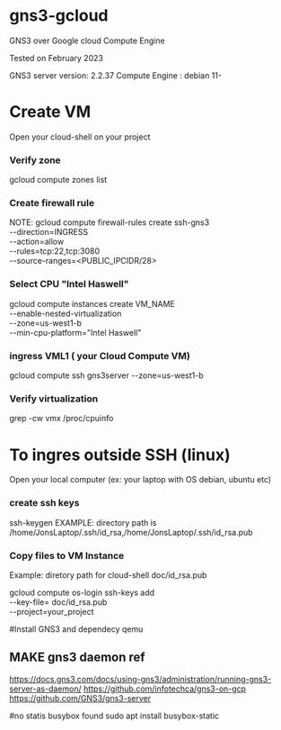 # gns3-gcloud
GNS3 over Google cloud Compute Engine

Tested on February 2023

GNS3 server version: 2.2.37
Compute Engine : debian 11- 

# Create VM  
Open your cloud-shell on your project

### Verify zone 
gcloud compute zones list


### Create firewall rule
NOTE: 
gcloud compute firewall-rules create ssh-gns3 \
  --direction=INGRESS \
  --action=allow \
  --rules=tcp:22,tcp:3080 \
  --source-ranges=<PUBLIC_IPCIDR/28>
  
### Select CPU "Intel Haswell"

gcloud compute instances create VM_NAME \
  --enable-nested-virtualization \
  --zone=us-west1-b \
  --min-cpu-platform="Intel Haswell"

### ingress VML1 ( your Cloud Compute VM)
gcloud compute ssh gns3server --zone=us-west1-b  
  
### Verify virtualization 
grep -cw vmx /proc/cpuinfo

# To ingres outside SSH  (linux)
Open your local computer  (ex: your laptop with OS debian, ubuntu etc)
### create ssh keys

ssh-keygen
EXAMPLE: directory path is /home/JonsLaptop/.ssh/id_rsa,/home/JonsLaptop/.ssh/id_rsa.pub

### Copy files to VM Instance

Example: diretory path for cloud-shell doc/id_rsa.pub

gcloud compute os-login ssh-keys add \
    --key-file= doc/id_rsa.pub \
    --project=your_project 

#Install GNS3 and dependecy qemu
<Coming soon>
  
## MAKE gns3 daemon ref
https://docs.gns3.com/docs/using-gns3/administration/running-gns3-server-as-daemon/
https://github.com/infotechca/gns3-on-gcp
https://github.com/GNS3/gns3-server
  
#no statis busybox found
sudo apt install busybox-static  
